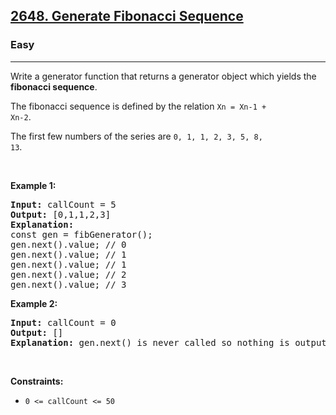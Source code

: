 <h2><a href="https://leetcode.com/problems/generate-fibonacci-sequence/">2648. Generate Fibonacci Sequence</a></h2><h3>Easy</h3><hr><div><p>Write a generator function that returns a generator object which yields the <strong>fibonacci sequence</strong>.

The fibonacci sequence is defined by the relation <code>Xn = Xn-1 + Xn-2</code>.

The first few numbers of the series are <code>0, 1, 1, 2, 3, 5, 8, 13</code>.
</p>

<p>&nbsp;</p>
<p><strong>Example 1:</strong></p>

<pre>
<strong>Input:</strong> callCount = 5
<strong>Output:</strong> [0,1,1,2,3]
<strong>Explanation:</strong>
const gen = fibGenerator();
gen.next().value; // 0
gen.next().value; // 1
gen.next().value; // 1
gen.next().value; // 2
gen.next().value; // 3
</pre>

<p><strong>Example 2:</strong></p>

<pre>
<strong>Input:</strong> callCount = 0
<strong>Output:</strong> []
<strong>Explanation:</strong> gen.next() is never called so nothing is outputted
</pre>

<p>&nbsp;</p>
<p><strong>Constraints:</strong></p>


<ul>
	<li><code>0 <= callCount <= 50</code></li>
</ul>
</div>